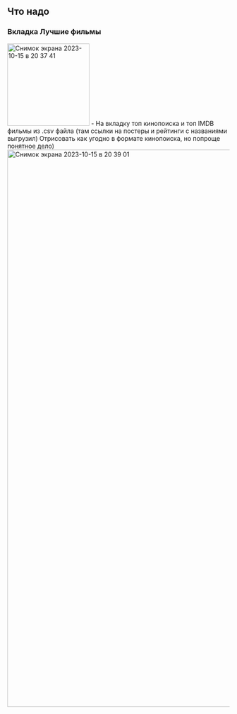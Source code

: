## Что надо

### Вкладка Лучшие фильмы
<img width="186" alt="Снимок экрана 2023-10-15 в 20 37 41" src="https://github.com/Yprosha/web_miem/assets/54396247/3913e573-00d7-4653-9158-5d491839928a">
 - На вкладку топ кинопоиска и топ IMDB фильмы из .csv файла (там ссылки на постеры и рейтинги с названиями выгрузил)
 Отрисовать как угодно в формате кинопоиска, но попроще понятное дело)
<img width="1260" alt="Снимок экрана 2023-10-15 в 20 39 01" src="https://github.com/Yprosha/web_miem/assets/54396247/335b85ed-df3b-44e8-a849-08156579d888">
